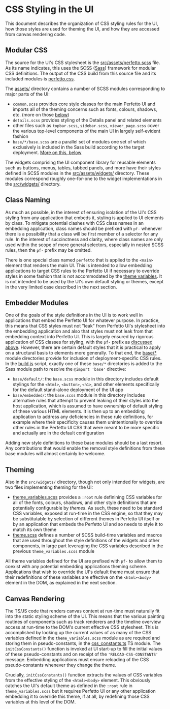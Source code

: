 # CSS Styling in the UI

This document describes the organization of CSS styling rules for the UI, how those styles are used for theming the UI, and how they are accessed from canvas rendering code.

## Modular CSS

The source for the UI's CSS stylesheet is the [src/assets/perfetto.scss](../../ui/src/assets/perfetto.scss) file.
As its name indicates, this uses the SCSS ([Sass][sass]) framework for modular CSS definitions.
The output of the CSS build from this source file and its included modules is [perfetto.css](../../ui/out/dist_version/perfetto.css).

The [assets/](../../ui/src/assets/) directory contains a number of SCSS modules corresponding to major parts of the UI:

- `common.scss` provides core style classes for the main Perfetto UI and imports all of the theming concerns such as fonts, colours, shadows, etc. (more on those [below](#theming))
- `details.scss` provides styling of the Details panel and related elements
- other files such as `topbar.scss`, `sidebar.scss`, `viewer_page.scss` cover the various top-level components of the main UI in largely self-evident fashion
- `base/*/base.scss` are a parallel set of modules one set of which exclusively is included in the Sass build according to the target deployment.
[More on this, below](#embedder-modules)

The widgets comprising the UI component library for reusable elements such as buttons, menus, tables, tabbed panels, and more have their styles defined in SCSS modules in the [src/assets/widgets/](../../ui/src/assets/widgets/) directory.
These modules correspond roughly one-for-one to the widget implementations in the [src/widgets/](../../ui/src/widgets/) directory.

[sass]: https://sass-lang.com

## Class Naming

As much as possible, in the interest of ensuring isolation of the UI's CSS styling from any application that embeds it, styling is applied to UI elements by class.
To mitigate potential clashes with CSS class names in an embedding application, class names should be prefixed with `pf-` whenever there is a possibility that a class will be first member of a selector for any rule.
In the interest of succinctness and clarity, where class names are only used within the scope of more general selectors, especially in nested SCSS rules, then the `pf-` prefix may be omitted.

There is one special class named `perfetto` that is applied to the `<main>` element that renders the main UI.
This is intended to allow embedding applications to target CSS rules to the Perfetto UI if necessary to override styles in some fashion that is not accommodated by the [theme variables](#theming).
It is not intended to be used by the UI's own default styling or themes, except in the very limited case described in the next section.

## Embedder Modules

One of the goals of the style definitions in the UI is to work well in applications that embed the Perfetto UI for whatever purpose.
In practice, this means that CSS styles must not "leak" from Perfetto UI's stylesheet into the embedding application and also that styles must not leak from that embedding context into Perfetto UI.
This is largely ensured by rigorous application of CSS classes for styling, with the `pf-` prefix as [discussed above](#class-naming).
However, there are certain default styles that it is practical to apply on a structural basis to elements more generally.
To that end, the [base/*](../../ui/src/assets/base/) module directories provide for inclusion of deployment-specific CSS rules.
In the [build.js](../../ui/build.js) script, exactly one of these `base/*` directories is added to the Sass module path to resolve the `@import 'base'` directive:

- `base/default/`: the `base.scss` module in this directory includes default stylings for the `<html>`, `<button>`, `<h1>`, and other elements specifically for the default stand-alone deployment of the UI app
- `base/embedded/`: the `base.scss` module in this directory includes alternative rules that attempt to prevent leaking of their styles into the host application, which is assumed to have ownership of default styling of these various HTML elements.
It is then up to an embedding application to address any deficiencies in these rule definitions, for example where their specificity causes them unintentionally to override other rules in the Perfetto UI CSS that were meant to be more specific and actually are in the default configuration

Adding new style definitions to these base modules should be a last resort.
Any contributions that would enable the removal style definitions from these base modules will almost certainly be welcome.

## Theming

Also in the `src/widgets/` directory, though not only intended for widgets, are two files implementing theming for the UI:

- [theme_variables.scss](../../ui/src/assets/widgets/theme_variables.scss) provides a `:root` rule definining CSS variables for all of the fonts, colours, shadows, and other style definitions that are potentially configurable by _themes_.
As such, these need to be standard CSS variables, exposed at run-time in the CSS engine, so that they may be substitutable by selection of different themes in Perfetto UI itself or by an application that embeds the Perfetto UI and so needs to style it to match its own theme
- [theme.scss](../../ui/src/assets/widgets/theme.scss) defines a number of SCSS build-time variables and macros that are used throughout the style definitions of the widgets and other components, in large part leveraging the CSS variables described in the previous `theme_variables.scss` module

All theme variables defined for the UI are prefixed with `pf-` to allow them to coexist with any potential embedding applications theming scheme.
Applications that wish to override the UI's default theme must ensure that their redefinitions of these variables are effective on the `<html><body>` element in the DOM, as explained in the next section.

## Canvas Rendering

The TS/JS code that renders canvas content at run-time must naturally fit into the static styling scheme of the UI.
This means that the various painting routines of components such as track renderers and the timeline overview access at run-time to the DOM's current effective CSS stylesheet.
This is accomplished by looking up the current values of as many of the CSS variables defined in the `theme_variables.scss` module as are required and storing them in pseudo-constants, in the [css_constants.ts](../../ui/src/frontend/css_constants.ts) TS module.
The `initCssConstants()` function is invoked at UI start-up to fill the initial values of these pseudo-constants and on receipt of the `'RELOAD-CSS-CONSTANTS'` message.
Embedding applications must ensure reloading of the CSS pseudo-constants whenever they change the theme.

Crucially, `initCssConstants()` function extracts the values of CSS variables from the effective styling of the `<html><body>` element.
This obviously catches the UI's default theme as defined in the `:root` rule in `theme_variables.scss` but it requires Perfetto UI or any other application embedding it to override this theme, if at all, by redefining those CSS variables at this level of the DOM.
